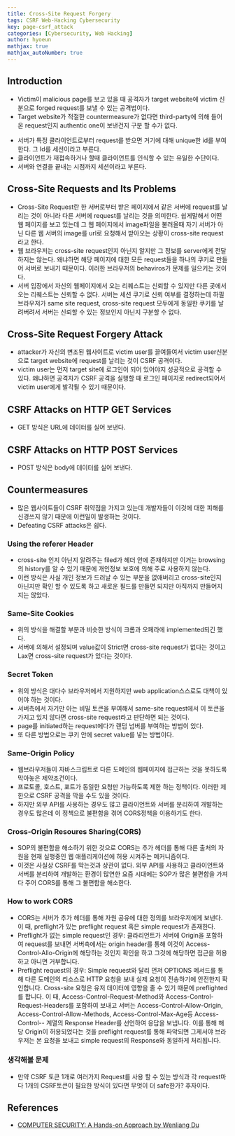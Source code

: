 ```yaml
---
title: Cross-Site Request Forgery
tags: CSRF Web-Hacking Cybersecurity
key: page-csrf_attack
categories: [Cybersecurity, Web Hacking]
author: hyoeun
mathjax: true
mathjax_autoNumber: true
---
```


## Introduction

* Victim이 malicious page를 보고 있을 때 공격자가 target website에 victim 신분으로 forged request를 보낼 수 있는 공격법이다.
* Target website가 적절한 countermeasure가 없다면 third-party에 의해 들어온 request인지 authentic one이 보낸건지 구분 할 수가 없다.
- 서버가 특정 클라이언트로부터 request를 받으면 거기에 대해 unique한 id를 부여한다. 그 Id를 세션이라고 부른다.
- 클라이언트가 재접속하거나 할때 클라이언트를 인식할 수 있는 유일한 수단이다.
- 서버와 연결을 끝내는 시점까지 세션이라고 부른다.

## Cross-Site Requests and Its Problems

* Cross-Site Request란 한 서버로부터 받은 페이지에서 같은 서버에 request를 날리는 것이 아니라 다른 서버에 request를 날리는 것을 의미한다. 쉽게말해서 어떤 웹 페이지를 보고 있는데 그 웹 페이지에서 image파일을 불러올때 자기 서버가 아닌 다른 웹 서버의 image를 url로 요청해서 받아오는 상황이 cross-site request라고 한다.
* 웹 브라우저는 cross-site request인지 아닌지 알지만 그 정보를 server에게 전달하지는 않는다. 왜냐하면 해당 페이지에 대한 모든 request들을 하나의 쿠키로 만들어 서버로 보내기 때문이다. 이러한 브라우저의 behaviros가 문제를 일으키는 것이다.
* 서버 입장에서 자신의 웹페이지에서 오는 리퀘스트는 신뢰할 수 있지만 다른 곳에서 오는 리퀘스트는 신뢰할 수 없다. 서버는 세션 쿠기로 신뢰 여부를 결정하는데 하필 브라우저가 same site request, cross-site request 모두에게 동일한 쿠키를 날려버려서 서버는 신뢰할 수 있는 정보인지 아닌지 구분할 수 없다.

## Cross-Site Request Forgery Attack
* attacker가 자신의 변조된 웹사이트로 victim user를 끌여들여서 victim user신분으로 target website에 request를 날리는 것이 CSRF 공격이다.
* victim user는 먼저 target site에 로그인이 되어 있어야지 성공적으로 공격할 수 있다. 왜냐하면 공격자가 CSRF 공격을 실행할 때 로그인 페이지로 redirect되어서 victim user에게 발각될 수 있기 때문이다.

## CSRF Attacks on HTTP GET Services
* GET 방식은 URL에 데이터를 실어 보낸다.

## CSRF Attacks on HTTP POST Services
* POST 방식은 body에 데이터를 실어 보낸다.

## Countermeasures
* 많은 웹사이트들이 CSRF 취약점을 가지고 있는데 개발자들이 이것에 대한 피해를 신경쓰지 않기 때문에 이런일이 발생하는 것이다.
* Defeating CSRF attacks은 쉽다.
### Using the referer Header
  * cross-site 인지 아닌지 알려주는 filed가 헤더 안에 존재하지만 이거는 browsing의 history를 알 수 있기 때문에 개인정보 보호에 의해 주로 사용하지 않는다.
  * 이런 방식은 사실 개인 정보가 드러날 수 있는 부분을 없애버리고 cross-site인지 아닌지만 확인 할 수 있도록 하고 새로운 필드를 만들면 되지만 아직까지 만들어지지는 않았다.
### Same-Site Cookies
  * 위의 방식을 해결할 부분과 비슷한 방식이 크롬과 오페라에 implemented되긴 했다.
  * 서버에 의해서 설정되며 value값이 Strict면 cross-site request가 없다는 것이고 Lax면 cross-site request가 있다는 것이다.
### Secret Token
  * 위의 방식은 대다수 브라우저에서 지원하지만 web application스스로도 대책이 있어야 하는 것이다.
  * 서버측에서 자기만 아는 비밀 토큰을 부여해서 same-site request에서 이 토큰을 가지고 있지 않다면 cross-site request라고 판단하면 되는 것이다.
  * page를 initiated하는 request에다가 랜덤 넘버를 부여하는 방법이 있다.
  * 또 다른 방법으로는 쿠키 안에 secret value를 넣는 방법이다.
### Same-Origin Policy
  * 웹브라우저들이 자바스크립트로 다른 도메인의 웹페이지에 접근하는 것을 못하도록 막아놓은 제약조건이다.
  * 프로토콜, 호스트, 포트가 동일한 요청만 가능하도록 제한 하는 정책이다. 이러한 제한으로 CSRF 공격을 막을 수도 있을 것이다.
  * 하지만 외부 API를 사용하는 경우도 많고 클라이언트와 서버를 분리하여 개발하는 경우도 많은데 이 정책으로 불편함을 겪어 CORS정책을 이용하기도 한다.
### Cross-Origin Resoures Sharing(CORS)
  * SOP의 불편함을 해소하기 위한 것으로 CORS는 추가 헤더를 통해 다른 출처의 자원을 현재 실행중인 웹 애플리케이션에 허용 시켜주는 메커니즘이다.
  * 이것은 사실상 CSRF를 막는것과 상관이 없다. 외부 API를 사용하고 클라이언트와 서버를 분리하여 개발하는  환경이 많연한 요즘 시대에는 SOP가 많은 불편함을 가져다 주어 CORS를 통해 그 불편함을 해소한다.
### How to work CORS
  * CORS는 서버가 추가 헤더를 통해 자원 공유에 대한 정의를 브라우저에게 보낸다. 이 때, preflight가 있는 preflight request 혹은 simple request가 존재한다.
  * Preflight가 없는 simple request인 경우: 클라리언트가 서버에 Origin을 포함하여 request를 보내면 서버측에서는 origin header를 통해 이것이 Access-Control-Allo-Origin에 해당하는 것인지 확인을 하고 그것에 해당하면 접근을 허용하고 아니면 거부합니다.
  * Preflight request의 경우: Simple request와 달리 먼저 OPTIONS 메서드를 통해 다른 도메인의 리소스로 HTTP 요청을 보내 실제 요청이 전송하기에 안전한지 확인합니다. Cross-site 요청은 유저 데이터에 영향을 줄 수 있기 때문에 preflighted를 합니다. 이 때, Access-Control-Request-Method와 Access-Control-Request-Headers를 포함하여 보내고 서버는 Access-Control-Allow-Origin, Access-Control-Allow-Methods, Access-Control-Max-Age등 Access-Control-*-* 계열의 Response Header를 선언하여 응답을 보냅니다. 이를 통해 해당 Origin이 허용되었다는 것을 preflight request를 통해 파악되면 그제서야 브라우저는 본 요청을 보내고 simple request의 Response와 동일하게 처리됩니다.

### 생각해볼 문제
* 만약 CSRF 토큰 1개로 여러가지 Request를 사용 할 수 있는 방식과 각 request마다 1개의 CSRF토큰이 필요한 방식이 있다면 무엇이 더 safe한가? 후자이다.

## References
* [COMPUTER SECURITY: A Hands-on Approach by Wenliang Du](https://www.amazon.com/Computer-Security-Hands-Approach-Wenliang/dp/154836794X)